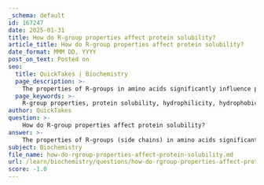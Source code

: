 ```yaml
---
_schema: default
id: 167247
date: 2025-01-31
title: How do R-group properties affect protein solubility?
article_title: How do R-group properties affect protein solubility?
date_format: MMM DD, YYYY
post_on_text: Posted on
seo:
  title: QuickTakes | Biochemistry
  page_description: >-
    The properties of R-groups in amino acids significantly influence protein solubility, determining how proteins interact with water and their overall biological functions.
  page_keywords: >-
    R-group properties, protein solubility, hydrophilicity, hydrophobicity, amino acids, protein structure, ionic bonding, hydrogen bonding, environmental factors, pH effects, protein aggregation
author: QuickTakes
question: >-
    How do R-group properties affect protein solubility?
answer: >-
    The properties of R-groups (side chains) in amino acids significantly influence protein solubility, which is crucial for their biological functions. Here’s how these properties affect solubility:\n\n1. **Hydrophilicity vs. Hydrophobicity**:\n   - **Hydrophilic R-groups**: Amino acids with polar or charged R-groups tend to be hydrophilic, meaning they can interact favorably with water. These R-groups can form hydrogen bonds or ionic interactions with water molecules, enhancing the solubility of proteins in aqueous environments. For example, amino acids like serine and lysine have polar or charged side chains that increase their solubility.\n   - **Hydrophobic R-groups**: In contrast, amino acids with nonpolar R-groups are hydrophobic and do not interact well with water. These R-groups tend to cluster together in the interior of proteins to avoid contact with water, which can lead to decreased solubility in aqueous solutions. Examples include leucine and phenylalanine, which are often found in the core of protein structures.\n\n2. **Protein Structure and Solubility**:\n   - The arrangement of hydrophilic and hydrophobic R-groups within a protein influences its overall structure and, consequently, its solubility. Proteins that have a higher proportion of hydrophilic residues on their surface are generally more soluble in water. Conversely, proteins with a significant number of hydrophobic residues exposed to the aqueous environment may aggregate or precipitate out of solution.\n\n3. **Ionic and Hydrogen Bonding**:\n   - Charged R-groups can also enhance solubility through ionic interactions with water. For instance, amino acids like aspartic acid and glutamic acid have negatively charged side chains, while lysine and arginine have positively charged side chains. These charges can interact with water molecules, further increasing solubility.\n\n4. **Environmental Factors**:\n   - The solubility of proteins can also be affected by environmental factors such as pH and ionic strength. Changes in pH can alter the charge state of R-groups, impacting their interactions with water and other molecules. Similarly, ionic strength can influence the solubility of proteins by affecting the interactions between charged R-groups.\n\nIn summary, the properties of R-groups play a critical role in determining the solubility of proteins. Hydrophilic R-groups enhance solubility by interacting favorably with water, while hydrophobic R-groups tend to reduce solubility by clustering away from the aqueous environment. Understanding these interactions is essential for elucidating protein function and behavior in biological systems.
subject: Biochemistry
file_name: how-do-rgroup-properties-affect-protein-solubility.md
url: /learn/biochemistry/questions/how-do-rgroup-properties-affect-protein-solubility
score: -1.0
---
```


&nbsp;